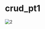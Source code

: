 # crud_pt1
![2](https://github.com/luluklatifa/crud_pt1/assets/145316285/167ebce4-1e5d-4679-978d-3355e1f27b2b)
